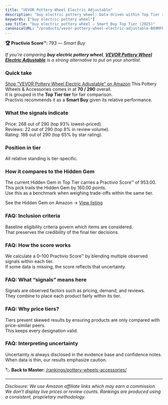 ```yaml
---
title: "VEVOR Pottery Wheel Electric Adjustable"
description: "buy electric pottery wheel: Data-driven within Top Tier ranking using the Practivio Score™. Positioned by quality, value, demand, findability, momentum."
keywords: ["buy electric pottery wheel"]
seo_title: "buy electric pottery wheel — Smart Buy Top Tier (2025)"
canonicalURL: "/products/vevor-pottery-wheel-electric-adjustable-B09MFRG51L/"
---
```


**🏆 Practivio Score™:** 793 — _Smart Buy_


*If you're comparing **buy electric pottery wheel**, **[VEVOR Pottery Wheel Electric Adjustable](https://www.amazon.com/dp/B09MFRG51L?tag=practivio-20)** is a strong alternative to put on your shortlist.*
### Quick take
[Shop “VEVOR Pottery Wheel Electric Adjustable” on Amazon](https://www.amazon.com/dp/B09MFRG51L?tag=practivio-20)
This Pottery Wheels & Accessories comes in at **70 / 290** overall.  
It is grouped in the **Top Tier tier** for fair comparison.  
Practivio recommends it as a **Smart Buy** given its relative performance.

### What the signals indicate
Price: 268 out of 290 (top 93% lowest-priced).  
Reviews: 22 out of 290 (top 8% in review volume).  
Rating: 188 out of 290 (top 65% by star rating).  

### Position in tier
All relative standing is tier-specific.

### How it compares to the Hidden Gem
The current Hidden Gem in Top Tier carries a Practivio Score™ of 953.00.  
This pick trails the Hidden Gem by 160.00 points.  
Use this as a benchmark when weighing trade-offs within the same tier.  

See the Hidden Gem on Amazon → [View listing](https://www.amazon.com/dp/B093MCN1QQ?tag=practivio-20)

### FAQ: Inclusion criteria
Baseline eligibility criteria govern which items are considered.  
That preserves the credibility of the final tier decisions.

### FAQ: How the score works
We calculate a 0–100 Practivio Score™ by blending multiple observed signals within each tier.  
If some data is missing, the score reflects that uncertainty.

### FAQ: What “signals” means here
Signals are observed factors such as pricing, demand, and reviews.  
They combine to place each product fairly within its tier.

### FAQ: Why price tiers?
Tiers prevent skewed results by ensuring products are only compared with price-similar peers.  
This keeps every designation valid.

### FAQ: Interpreting uncertainty
Uncertainty is always disclosed in the evidence base and confidence notes.  
When data is thin, our results emphasize caution.


🏷️ **Back to Master:** [/rankings/pottery-wheels-accessories/](/rankings/pottery-wheels-accessories/)

---
_Disclosure: We use Amazon affiliate links which may earn a commission. We don’t display live prices or review counts. Rankings are produced using a consistent, proprietary methodology._
